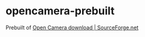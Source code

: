 opencamera-prebuilt
===================
Prebuilt of [Open Camera download | SourceForge.net](https://sourceforge.net/projects/opencamera/)
